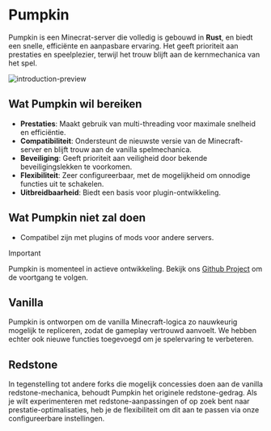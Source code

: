 # Pumpkin

Pumpkin is een Minecrat-server die volledig is gebouwd in **Rust**, en biedt een snelle, efficiënte
en aanpasbare ervaring. Het geeft prioriteit aan prestaties en speelplezier, terwijl het trouw blijft aan de kernmechanica van het spel.

<picture>
  <source srcset="/assets/introduction-preview-2560x1440.png" media="(min-width: 2560px)">
  <source srcset="/assets/introduction-preview-1280x720.png" media="(min-width: 1280px)">
  <source srcset="/assets/introduction-preview-640x360.png" media="(min-width: 640px)">
  <img src="/assets/introduction-preview-1280x720.png" alt="introduction-preview">
</picture>

## Wat Pumpkin wil bereiken

-   **Prestaties**: Maakt gebruik van multi-threading voor maximale snelheid en efficiëntie.
-   **Compatibiliteit**: Ondersteunt de nieuwste versie van de Minecraft-server en blijft trouw aan de vanilla spelmechanica.
-   **Beveiliging**: Geeft prioriteit aan veiligheid door bekende beveiligingslekken te voorkomen.
-   **Flexibiliteit**: Zeer configureerbaar, met de mogelijkheid om onnodige functies uit te schakelen.
-   **Uitbreidbaarheid**: Biedt een basis voor plugin-ontwikkeling.

## Wat Pumpkin niet zal doen

-   Compatibel zijn met plugins of mods voor andere servers.

> [!IMPORTANT]
> Pumpkin is momenteel in actieve ontwikkeling. Bekijk ons [Github Project](https://github.com/orgs/Pumpkin-MC/projects/3) om de voortgang te volgen.

## Vanilla

Pumpkin is ontworpen om de vanilla Minecraft-logica zo nauwkeurig mogelijk te repliceren,
zodat de gameplay vertrouwd aanvoelt. We hebben echter ook nieuwe functies toegevoegd om je spelervaring te verbeteren.

## Redstone

In tegenstelling tot andere forks die mogelijk concessies doen aan de vanilla redstone-mechanica, behoudt Pumpkin het originele redstone-gedrag.
Als je wilt experimenteren met redstone-aanpassingen of op zoek bent naar prestatie-optimalisaties, heb je de flexibiliteit om dit aan te passen via onze configureerbare instellingen.
